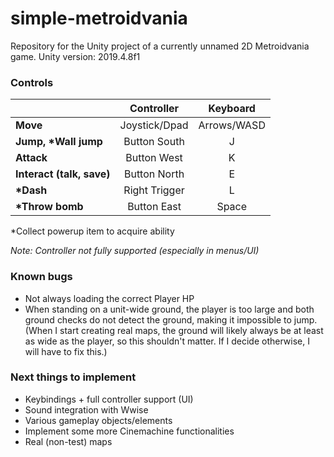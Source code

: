 # simple-metroidvania
Repository for the Unity project of a currently unnamed 2D Metroidvania game.
Unity version: 2019.4.8f1

### Controls
|  | Controller | Keyboard |
| - | :---: | :---: |
| **Move** | Joystick/Dpad | Arrows/WASD |
| **Jump, \*Wall jump** | Button South | J |
| **Attack** | Button West | K |
| **Interact (talk, save)** | Button North | E |
| **\*Dash** | Right Trigger | L |
| **\*Throw bomb** | Button East | Space |

\*Collect powerup item to acquire ability

*Note: Controller not fully supported (especially in menus/UI)*

### Known bugs
- Not always loading the correct Player HP
- When standing on a unit-wide ground, the player is too large and both ground checks do not detect the ground, making it impossible to jump. (When I start creating real maps, the ground will likely always be at least as wide as the player, so this shouldn't matter. If I decide otherwise, I will have to fix this.)

### Next things to implement
- Keybindings + full controller support (UI)
- Sound integration with Wwise
- Various gameplay objects/elements
- Implement some more Cinemachine functionalities
- Real (non-test) maps
